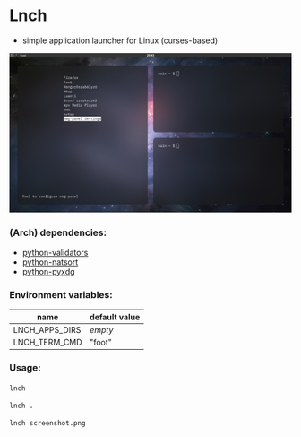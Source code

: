 # Lnch
- simple application launcher for Linux (curses-based)

![screenshot](https://raw.githubusercontent.com/babilon15/lnch/rv2/screenshot.png)

### (Arch) dependencies:
- [python-validators](https://github.com/python-validators/validators)
- [python-natsort](https://github.com/SethMMorton/natsort)
- [python-pyxdg](https://freedesktop.org/wiki/Software/pyxdg)

### Environment variables:
| name           | default value |
| -------------- | ------------- |
| LNCH_APPS_DIRS | *empty*       |
| LNCH_TERM_CMD  | "foot"        |

### Usage:
`lnch`

`lnch .`

`lnch screenshot.png`